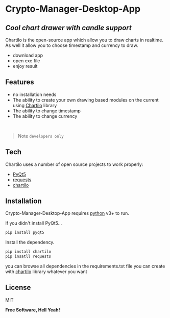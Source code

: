 # Crypto-Manager-Desktop-App
## _Cool chart drawer with candle support_

Chartilo is the open-source app which allow you to draw charts in realtime. As well it allow you to choose timestamp and currency to draw. 

- download app
- open exe file
- enjoy result

## Features

- no installation needs
- The ability to create your own drawing based modules on the current using [Chartilo](https://github.com/hyper-hronoz/Chartilo) library
- The ability to change timestamp
- The ability to change currency

&nbsp;

> Note `developers only`

## Tech

Chartilo uses a number of open source projects to work properly:

- [PyQt5](https://pypi.org/project/PyQt5/) 
- [requests](https://docs.python-requests.org/en/latest/) 
- [chartilo](https://github.com/hyper-hronoz/Chartilo) 

## Installation

Crypto-Manager-Desktop-App requires [python](https://www.python.org/) v3+ to run.

If you didn't install PyQt5...

```sh
pip install pyqt5
```

Install the dependency.

```sh
pip install chartilo
pip insatll requests
```
you can browse all dependencies in the requirements.txt file
you can create with [chartilo](https://github.com/hyper-hronoz/Chartilo) library whatever you want

## License

MIT

**Free Software, Hell Yeah!**
